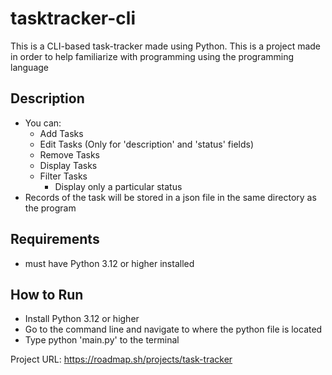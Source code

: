 # tasktracker-cli
This is a CLI-based task-tracker made using Python. This is a project made in order to help familiarize with programming using the programming language

## Description
- You can:
    - Add Tasks
    - Edit Tasks (Only for 'description' and 'status' fields)
    - Remove Tasks 
    - Display Tasks
    - Filter Tasks
        - Display only a particular status
- Records of the task will be stored in a json file in the same directory as the program

## Requirements
- must have Python 3.12 or higher installed

## How to Run
- Install Python 3.12 or higher
- Go to the command line and navigate to where the python file is located
- Type python 'main.py' to the terminal

Project URL: https://roadmap.sh/projects/task-tracker
